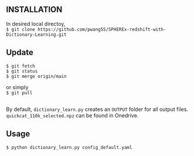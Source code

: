 ## INSTALLATION

In desired local directoy,  
`$ git clone https://github.com/pwang55/SPHEREx-redshift-with-Dictionary-Learning.git`

## Update
```
$ git fetch
$ git status
$ git merge origin/main
```
or simply  
`$ git pull`

##


By default, `dictionary_learn.py` creates an `OUTPUT` folder for all output files.
`quickcat_110k_selected.npz` can be found in Onedrive.

## Usage  
`$ python dictionary_learn.py config_default.yaml`





